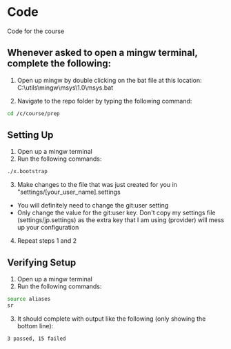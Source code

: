 # Code

Code for the course

## Whenever asked to open a mingw terminal, complete the following:

1. Open up mingw by double clicking on the bat file at this location: C:\utils\mingw\msys\1.0\msys.bat

2. Navigate to the repo folder by typing the following command:

```bash
cd /c/course/prep
```

## Setting Up

1. Open up a mingw terminal
2. Run the following commands:
```bash
./x.bootstrap
```
3. Make changes to the file that was just created for you in "settings/[your_user_name].settings

* You will definitely need to change the git:user setting
* Only change the value for the git:user key. Don't copy my settings file (settings/jp.settings) as the extra key that I am using (provider) will mess up your configuration

4. Repeat steps 1 and 2

## Verifying Setup

1. Open up a mingw terminal
2. Run the following commands:
```bash
source aliases
sr
```
3. It should complete with output like the following (only showing the bottom line):
```bash
3 passed, 15 failed
```

